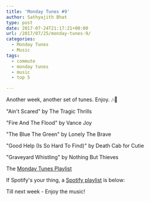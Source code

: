 ```yaml
---
title: 'Monday Tunes #9'
author: Sathyajith Bhat
type: post
date: 2017-07-24T21:17:21+00:00
url: /2017/07/25/monday-tunes-9/
categories:
  - Monday Tunes
  - Music
tags:
  - commute
  - monday tunes
  - music
  - top 5

---
```

Another week, another set of tunes. Enjoy. &#x1f3b6;&#x1f3b5;



"Ain't Scared" by The Tragic Thrills



"Fire And The Flood" by Vance Joy



"The Blue The Green" by Lonely The Brave



"Good Help (Is So Hard To Find)" by Death Cab for Cutie



"Graveyard Whistling" by Nothing But Thieves



The <a href="https://www.youtube.com/playlist?list=PLxKOjmEYzYcTogkkHfq_7tObgpFLEMmG4" target="_blank" rel="noopener">Monday Tunes Playlist</a>

If Spotify's your thing, a <a href="https://open.spotify.com/user/sathyabhat/playlist/2L5gZLGx8lL1g5nHqJdkKp" target="_blank" rel="noopener">Spotify playlist</a> is below:



Till next week - Enjoy the music!